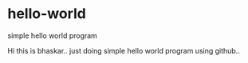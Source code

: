 # hello-world
simple hello world program

Hi this is bhaskar.. just doing simple hello world program using github..
